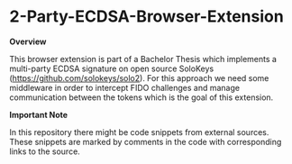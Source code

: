 # 2-Party-ECDSA-Browser-Extension

**Overview**

This browser extension is part of a Bachelor Thesis which implements a multi-party ECDSA signature on open source SoloKeys (https://github.com/solokeys/solo2). 
For this approach we need some middleware in order to intercept FIDO challenges and manage communication between the tokens which is the goal of this extension.

**Important Note**

In this repository there might be code snippets from external sources. These snippets are marked by comments in the code with corresponding links to the source.


